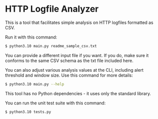 HTTP Logfile Analyzer
=====================

This is a tool that facilitates simple analysis on HTTP logfiles formatted as CSV.

Run it with this command:

```sh
$ python3.10 main.py readme_sample_csv.txt
```

You can provide a different input file if you want. If you do, make sure it conforms to the same CSV schema as the txt file included here.

You can also adjust various analysis values at the CLI, including alert threshold and window size. Use this command for more details:

```sh
$ python3.10 main.py --help
```

This tool has no Python dependencies - it uses only the standard library.

You can run the unit test suite with this command:

```sh
$ python3.10 tests.py
```
